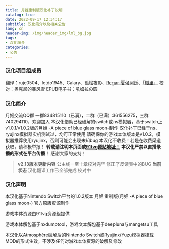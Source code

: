 ```yaml
---
title: 月姬重制版汉化补丁说明
catalog: true
date: 2022-09-17 12:34:17
subtitle: 汉化简介以及相关公告
lang: cn
header-img: /img/header_img/lml_bg.jpg
tags:
- 汉化简介
categories:
- 公告
---
```


### 汉化项目组成员
翻译：ruje0504、letdo1945、Calary、孤松夜影、[Regar-夏侯河烁](https://space.bilibili.com/877417)、[「樹里」](https://space.bilibili.com/269499)
校对：奥克尼的暴风雪
EPUB电子书：吼姆拉の圆

### 汉化简介
月姬交流QQ群 一群834815110（已满），二群（已满）361556275，三群740294110，欢迎加入
本汉化借助已经破解的switch或ns模拟器，基于switch上v1.0.1/v1.0.2版的月姬 -A piece of blue glass moon-制作
汉化补丁已经于ns、ryujinx模拟器实机测试过，均可正常使用
请确保你的游戏本体版本是v1.0.2，模拟器推荐使用ryujinx，否则可能会出现未知bug
本汉化不收费！若是在收费渠道获取，请积极举报！
**转载请注明本页面或[91tvg原贴地址！](https://www.91tvg.com/thread-260813-1-1.html?_dsign=1b4f1f71)**
**本汉化严禁以直播录播的形式在平台传播！**
感谢大家的支持！

>**v2.13版本更新内容**
公主线一至十章校对完毕
修正了反馈表中的BUG
>**当前状态**
汉化翻译工作已全部完成
校对中



### 汉化声明

本汉化基于Nintendo Switch平台的1.0.2版本 月姬 重制版(月姫 -A piece of blue glass moon-) 官方原版资源制作

游戏本体资源由91tvg资源组提供

游戏本体解包基于nxdumptool，游戏文本解包基于deepluna与mangetsu工具

本汉化以Atmosphère破解后的Nintendo Switch或Ryujinx/Yuzu模拟器挂载MOD的形式生效，不涉及任何对游戏本体资源的破解及修改

